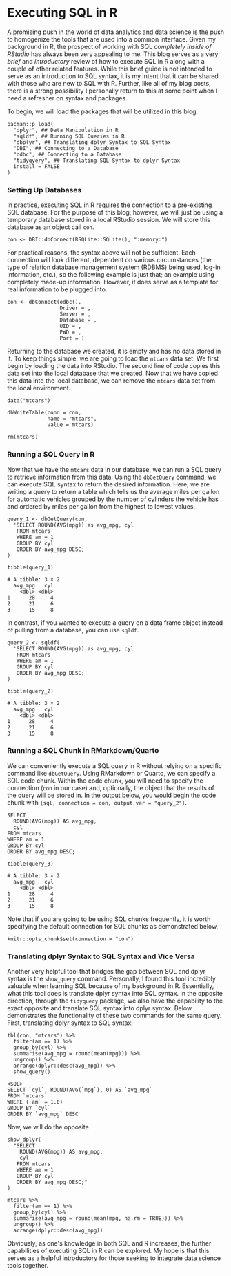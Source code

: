 # Executing SQL in R

A promising push in the world of data analytics and data science is the push to homogenize the tools that are used into a common interface. Given my background in R, the prospect of working with SQL *completely inside of RStudio* has always been very appealing to me. This blog serves as a very *brief* and *introductory* review of how to execute SQL in R along with a couple of other related features. While this brief guide is not intended to serve as an introduction to SQL syntax, it is my intent that it can be shared with those who are new to SQL with R. Further, like all of my blog posts, there is a strong possibility I personally return to this at some point when I need a refresher on syntax and packages.

To begin, we will load the packages that will be utilized in this blog.

```{r warning=FALSE, message=FALSE}
pacman::p_load(
  "dplyr", ## Data Manipulation in R
  "sqldf", ## Running SQL Queries in R
  "dbplyr", ## Translating dplyr Syntax to SQL Syntax
  "DBI", ## Connecting to a Database
  "odbc", ## Connecting to a Database
  "tidyqyery", ## Translating SQL Syntax to dplyr Syntax
  install = FALSE
)
```

### Setting Up Databases

In practice, executing SQL in R requires the connection to a pre-existing SQL database. For the purpose of this blog, however, we will just be using a temporary database stored in a local RStudio session. We will store this database as an object call `con`.

```{r}
con <- DBI::dbConnect(RSQLite::SQLite(), ":memory:")
```

For practical reasons, the syntax above will not be sufficient. Each connection will look different, dependent on various circumstances (the type of relation database management system (RDBMS) being used, log-in information, etc.), so the following example is just that; an example using completely made-up information. However, it does serve as a template for real information to be plugged into.

```{r eval=FALSE}
con <- dbConnect(odbc(),
                 Driver = ,
                 Server = ,
                 Database = ,
                 UID = ,
                 PWD = ,
                 Port = )
```

Returning to the database we created, it is empty and has no data stored in it. To keep things simple, we are going to load the `mtcars` data set. We first begin by loading the data into RStudio. The second line of code copies this data set into the local database that we created. Now that we have copied this data into the local database, we can remove the `mtcars` data set from the local environment.

```{r}
data("mtcars")

dbWriteTable(conn = con,
             name = "mtcars",
             value = mtcars)
             
rm(mtcars)
```

### Running a SQL Query in R

Now that we have the `mtcars` data in our database, we can run a SQL query to retrieve information from this data. Using the `dbGetQuery` command, we can execute SQL syntax to return the desired information. Here, we are writing a query to return a table which tells us the average miles per gallon for automatic vehicles grouped by the number of cylinders the vehicle has and ordered by miles per gallon from the highest to lowest values.

```{r}
query_1 <- dbGetQuery(con,
  'SELECT ROUND(AVG(mpg)) as avg_mpg, cyl
   FROM mtcars
   WHERE am = 1
   GROUP BY cyl
   ORDER BY avg_mpg DESC;'
)

tibble(query_1)
```
```{r}
# A tibble: 3 × 2
  avg_mpg   cyl
    <dbl> <dbl>
1      28     4
2      21     6
3      15     8
```

In contrast, if you wanted to execute a query on a data frame object instead of pulling from a database, you can use `sqldf`.

```{r}
query_2 <- sqldf(
  'SELECT ROUND(AVG(mpg)) as avg_mpg, cyl
   FROM mtcars
   WHERE am = 1
   GROUP BY cyl
   ORDER BY avg_mpg DESC;'
)

tibble(query_2)
```
```{r}
# A tibble: 3 × 2
  avg_mpg   cyl
    <dbl> <dbl>
1      28     4
2      21     6
3      15     8
```

### Running a SQL Chunk in RMarkdown/Quarto

We can conveniently execute a SQL query in R without relying on a specific command like `dbGetQuery`. Using RMarkdown or Quarto, we can specify a SQL code chunk. Within the code chunk, you will need to specify the connection (`con` in our case) and, optionally, the object that the results of the query will be stored in. In the output below, you would begin the code chunk with `{sql, connection = con, output.var = "query_2"}`.

```{sql, connection = con, output.var = "query_3"}
SELECT
  ROUND(AVG(mpg)) AS avg_mpg,
  cyl
FROM mtcars
WHERE am = 1
GROUP BY cyl
ORDER BY avg_mpg DESC;
```

```{r}
tibble(query_3)
```
```{r}
# A tibble: 3 × 2
  avg_mpg   cyl
    <dbl> <dbl>
1      28     4
2      21     6
3      15     8
```

Note that if you are going to be using SQL chunks frequently, it is worth specifying the default connection for SQL chunks as demonstrated below.

```{r eval=FALSE}
knitr::opts_chunk$set(connection = "con")
```

### Translating dplyr Syntax to SQL Syntax and Vice Versa

Another very helpful tool that bridges the gap between SQL and dplyr syntax is the `show_query` command. Personally, I found this tool incredibly valuable when learning SQL because of my background in R. Essentially, what this tool does is translate dplyr syntax into SQL syntax. In the opposite direction, through the `tidyquery` package, we also have the capability to the exact opposite and translate SQL syntax into dplyr syntax. Below demonstrates the functionality of these two commands for the same query. First, translating dplyr syntax to SQL syntax:

```{r}
tbl(con, "mtcars") %>%
  filter(am == 1) %>%
  group_by(cyl) %>%
  summarise(avg_mpg = round(mean(mpg))) %>%
  ungroup() %>%
  arrange(dplyr::desc(avg_mpg)) %>%
  show_query()
```
```{r}
<SQL>
SELECT `cyl`, ROUND(AVG(`mpg`), 0) AS `avg_mpg`
FROM `mtcars`
WHERE (`am` = 1.0)
GROUP BY `cyl`
ORDER BY `avg_mpg` DESC
```

Now, we will do the opposite

```{r}
show_dplyr(
  "SELECT
    ROUND(AVG(mpg)) AS avg_mpg,
    cyl
   FROM mtcars
   WHERE am = 1
   GROUP BY cyl
   ORDER BY avg_mpg DESC;"
)
```
```{r}
mtcars %>%
  filter(am == 1) %>%
  group_by(cyl) %>%
  summarise(avg_mpg = round(mean(mpg, na.rm = TRUE))) %>%
  ungroup() %>%
  arrange(dplyr::desc(avg_mpg))
```

Obviously, as one's knowledge in both SQL and R increases, the further capabilities of executing SQL in R can be explored. My hope is that this serves as a helpful introductory for those seeking to integrate data science tools together.
